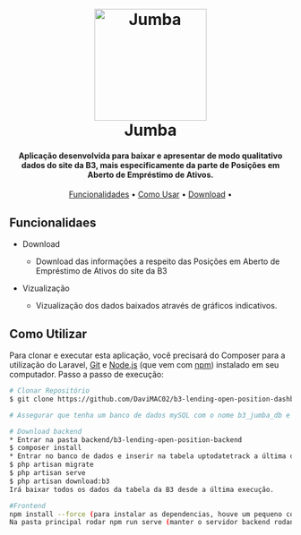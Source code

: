 
<h1 align="center">
  <br>
  <a href="https://www.b3.com.br/pt_br/market-data-e-indices/servicos-de-dados/market-data/consultas/boletim-diario/dados-publicos-de-produtos-listados-e-de-balcao/"><img src="https://www.b3.com.br/lumis-theme/br/com/bvmf/internet/theme/bvmf-internet/img/logo-b3-novo.svg" alt="Jumba" width="200"></a>
  <br>
  Jumba
  <br>
</h1>

<h4 align="center">Aplicação desenvolvida para baixar e apresentar de modo qualitativo dados do site da B3, mais especificamente da parte de Posições em Aberto de Empréstimo de Ativos.</h4>


<p align="center">
  <a href="#key-features">Funcionalidades</a> •
  <a href="#how-to-use">Como Usar</a> •
  <a href="#download">Download</a> •
</p>


## Funcionalidaes

* Download
  - Download das informações a respeito das Posições em Aberto de Empréstimo de Ativos do site da B3

* Vizualização
  - Vizualização dos dados baixados através de gráficos indicativos.


## Como Utilizar

Para clonar e executar esta aplicação, você precisará do Composer para a utilização do Laravel, [Git](https://git-scm.com) e [Node.js](https://nodejs.org/en/download/) (que vem com [ npm](http://npmjs.com)) instalado em seu computador. Passo a passo de execução:

```bash
# Clonar Repositório
$ git clone https://github.com/DaviMAC02/b3-lending-open-position-dashboard.git

# Assegurar que tenha um banco de dados mySQL com o nome b3_jumba_db e seu respectivo servidor rodando

# Download backend
* Entrar na pasta backend/b3-lending-open-position-backend
$ composer install
* Entrar no banco de dados e inserir na tabela uptodatetrack a última data em que o download foi feito para o algoritmo saber de onde começar
$ php artisan migrate
$ php artisan serve
$ php artisan download:b3
Irá baixar todos os dados da tabela da B3 desde a última execução.

#Frontend
npm install --force (para instalar as dependencias, houve um pequeno conflito entre as dependências que será resolvido em uma versão furura, por isso a --force flag)
Na pasta principal rodar npm run serve (manter o servidor backend rodando)
